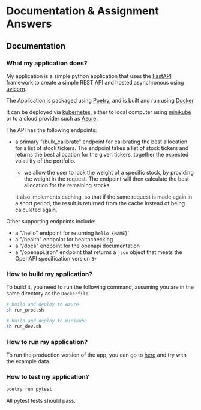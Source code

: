 # Documentation & Assignment Answers

## Documentation

### What my application does?

My application is a simple python application that uses the [FastAPI](https://fastapi.tiangolo.com/) framework to create a simple REST API and hosted asynchronous using [uvicorn](https://www.uvicorn.org/).

The Application is packaged using [Poetry](https://python-poetry.org/), and is built and run using [Docker](https://www.docker.com/).

It can be deployed via [kubernetes](https://kubernetes.io/), either to local computer using [minikube](https://minikube.sigs.k8s.io/docs/) or to a cloud provider such as [Azure](https://azure.microsoft.com/en-us/).

The API has the following endpoints:

- a primary "/bulk_calibrate" endpoint for calibrating the best allocation for a list of stock tickers. The endpoint takes a list of stock tickers and returns the best allocation for the given tickers, together the expected volatility of the portfolio.

  - we allow the user to lock the weight of a specific stock, by providing the weight in the request. The endpoint will then calculate the best allocation for the remaining stocks.

  It also implements caching, so that if the same request is made again in a short period, the result is returned from the cache instead of being calculated again.

Other supporting endpoints include:

- a "/hello" endpoint for returning `hello {NAME}`´
- a "/health" endpoint for healthchecking
- a "/docs" endpoint for the openapi documentation
- a "/openapi.json" endpoint that returns a `json` object that meets the OpenAPI specification version `3+`

### How to build my application?

To build it, you need to run the following command, assuming you are in the same directory as the `Dockerfile`:

```bash
# build and deploy to Azure
sh run_prod.sh

# build and deploy to minikube
sh run_dev.sh
```

### How to run my application?

To run the production version of the app, you can go to [here](https://caopuzheng.mids255.com/docs#) and try with the example data.

### How to test my application?

```bash
poetry run pytest
```

All pytest tests should pass.
